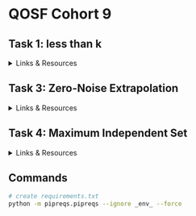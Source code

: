 # QOSF Cohort 9

## Task 1: less than k

<details>
    <summary>Links & Resources</summary>
  <ul>
    <li>
      <a href=https://pyqml.medium.com/comparing-two-numbers-using-a-quantum-algorithm-22910cea56aa>Comparing Two Numbers Using Quantum Algorithm</a>
    </li>
    <li>
      <a href=https://www.pyqml.com/volume1?provider=medium&origin=comparingnumbers>Hands-on ML with Python - Vol 1</a>
    </li>
    <li>
      <a href=https://quantumcomputinguk.org/tutorials/integer-comparison-in-qiskit>Integer Comparison in Qiskit</a>
    </li>
    <li>
      <a href=https://www.youtube.com/watch?v=AmqvNmzeRkA>Quantum algorithm 2 - Quantum Integer Comparison</a>
    </li>
    <li>
      <a href=https://arxiv.org/ftp/quant-ph/papers/0605/0605003.pdf>Solving mathematical problems with quantum search algorithm</a>
    </li>
</details>

## Task 3: Zero-Noise Extrapolation

<details>
    <summary>Links & Resources</summary>
    <ul>
        <li>
            <a href=https://mitiq.readthedocs.io/en/stable/guide/zne-5-theory.html>Mitiq Docs' Theory</a> | <a href=https://mitiq.readthedocs.io/en/stable/guide/zne.html> User Guide's ZNE</a>
        </li>
        <li>
            <a href=https://arxiv.org/abs/2005.10921>Digital zero noise extrapolation for quantum error mitigation - Arxiv</a>
        </li>
        <li>
            <a href=https://github.com/qiskit-community/prototype-zne>Qiskit Community - Prototype ZNE - GitHub</a>
        </li>
    </ul>
</details>

## Task 4: Maximum Independent Set

<details>
    <summary>Links & Resources</summary>
    <ul>
        <li>
            References from source: <a href=https://pulser.readthedocs.io/en/stable/index.html>Pulser</a>| <a href=https://queracomputing.github.io/Bloqade.jl/dev/>Bloqade</a>
        </li>
        <li><a href=https://en.wikipedia.org/wiki/Maximal_independent_set>Wikipedia - Maximal Independent Set</a></li>
        <li>
            <a href=https://www.quera.com/glossary/maximum-independent-set> QuEra - Maximum Independent Set</a>
        </li>
        <li>
            <a href=https://networkx.org/documentation/stable/reference/algorithms/generated/networkx.algorithms.mis.maximal_independent_set.html>NetworkX - Maximal Independent Set</a>
        </li>
        <li>
            <a href=https://ali-ibrahim137.github.io/competitive/programming/2020/01/02/maximum-independent-set-in-bipartite-graphs.html>GitHub page on Maximum Independent set in Bipartite Graphs</a>
        </li>
        <li>
            <a href=https://docs.classiq.io/latest/tutorials/applications/optimization/max-independent-set/max-independent-set/>Classiq - MIS</a>
        </li>
    </ul>
</details>


## Commands

```bash
# create requirements.txt
python -m pipreqs.pipreqs --ignore _env_ --force
```